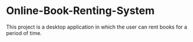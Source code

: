 # Online-Book-Renting-System
 This project is a desktop application in which the user can rent books for a period  of time.

